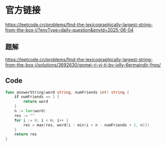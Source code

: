 # 官方链接
https://leetcode.cn/problems/find-the-lexicographically-largest-string-from-the-box-i/?envType=daily-question&envId=2025-06-04

## 题解
https://leetcode.cn/problems/find-the-lexicographically-largest-string-from-the-box-i/solutions/3692630/gomei-ri-yi-ti-by-jolly-6ermaindir-fnps/

## Code
```go
func answerString(word string, numFriends int) string {
	if numFriends == 1 {
		return word
	}
	n := len(word)
	res := ""
	for i := 0; i < n; i++ {
        res = max(res, word[i : min(i + n - numFriends + 1, n)])
	}
	return res
}
```
